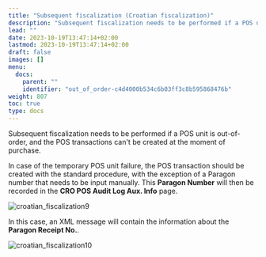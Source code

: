 ```yaml
---
title: "Subsequent fiscalization (Croatian fiscalization)"
description: "Subsequent fiscalization needs to be performed if a POS unit is out-of-order, and the POS transactions can't be created at the moment of purchase."
lead: ""
date: 2023-10-19T13:47:14+02:00
lastmod: 2023-10-19T13:47:14+02:00
draft: false
images: []
menu:
  docs:
    parent: ""
    identifier: "out_of_order-c4d4000b534c6b03ff3c8b595868476b"
weight: 807
toc: true
type: docs
---
```


Subsequent fiscalization needs to be performed if a POS unit is out-of-order, and the POS transactions can't be created at the moment of purchase. 

In case of the temporary POS unit failure, the POS transaction should be created with the standard procedure, with the exception of a Paragon number that needs to be input manually. This **Paragon Number** will then be recorded in the **CRO POS Audit Log Aux. Info** page.

  ![croatian_fiscalization9](croatian_fiscalization9.PNG)

In this case, an XML message will contain the information about the **Paragon Receipt No.**.

  ![croatian_fiscalization10](croatian_fiscalization10.PNG)